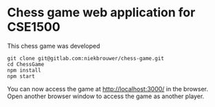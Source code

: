# Chess game web application for CSE1500
This chess game was developed

```console
git clone git@gitlab.com:niekbrouwer/chess-game.git
cd ChessGame
npm install
npm start
```

You can now access the game at [http://localhost:3000/](http://localhost:3000/) in the browser. Open another browser window to access the game as another player.
